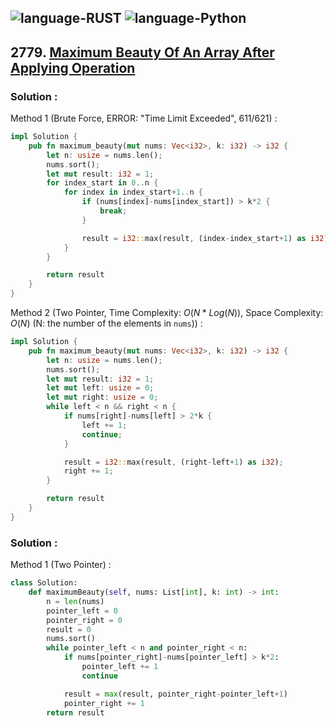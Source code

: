 ![language-RUST](https://img.shields.io/badge/RUST-8d4004?style=for-the-badge&logo=RUST)
![language-Python](https://img.shields.io/badge/Python-ffd43b?style=for-the-badge&logo=PYTHON)
---

## 2779. [Maximum Beauty Of An Array After Applying Operation](https://leetcode.com/problems/maximum-beauty-of-an-array-after-applying-operation)

### Solution :

Method 1 (Brute Force, ERROR: "Time Limit Exceeded", 611/621) :
```rust
impl Solution {
    pub fn maximum_beauty(mut nums: Vec<i32>, k: i32) -> i32 {
        let n: usize = nums.len();
        nums.sort();
        let mut result: i32 = 1;
        for index_start in 0..n {
            for index in index_start+1..n {
                if (nums[index]-nums[index_start]) > k*2 {
                    break;
                }

                result = i32::max(result, (index-index_start+1) as i32);
            }
        }

        return result
    }
}
```

Method 2 (Two Pointer, Time Complexity: $O(N*Log(N))$, Space Complexity: $O(N)$ (N: the number of the elements in `nums`)) :
```rust
impl Solution {
    pub fn maximum_beauty(mut nums: Vec<i32>, k: i32) -> i32 {
        let n: usize = nums.len();
        nums.sort();
        let mut result: i32 = 1;
        let mut left: usize = 0;
        let mut right: usize = 0;
        while left < n && right < n {
            if nums[right]-nums[left] > 2*k {
                left += 1;
                continue;
            }

            result = i32::max(result, (right-left+1) as i32);
            right += 1;
        }

        return result
    }
}
```

### Solution :

Method 1 (Two Pointer) :
```python
class Solution:
    def maximumBeauty(self, nums: List[int], k: int) -> int:
        n = len(nums)
        pointer_left = 0
        pointer_right = 0
        result = 0
        nums.sort()
        while pointer_left < n and pointer_right < n:
            if nums[pointer_right]-nums[pointer_left] > k*2:
                pointer_left += 1
                continue

            result = max(result, pointer_right-pointer_left+1)
            pointer_right += 1
        return result
```
